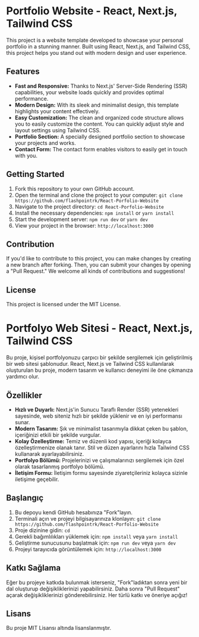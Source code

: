 # Portfolio Website - React, Next.js, Tailwind CSS

This project is a website template developed to showcase your personal portfolio in a stunning manner. Built using React, Next.js, and Tailwind CSS, this project helps you stand out with modern design and user experience.

## Features

- **Fast and Responsive:** Thanks to Next.js' Server-Side Rendering (SSR) capabilities, your website loads quickly and provides optimal performance.
- **Modern Design:** With its sleek and minimalist design, this template highlights your content effectively.
- **Easy Customization:** The clean and organized code structure allows you to easily customize the content. You can quickly adjust style and layout settings using Tailwind CSS.
- **Portfolio Section:** A specially designed portfolio section to showcase your projects and works.
- **Contact Form:** The contact form enables visitors to easily get in touch with you.

## Getting Started

1. Fork this repository to your own GitHub account.
2. Open the terminal and clone the project to your computer: `git clone https://github.com/flashpointrk/React-Porfolio-Website`
3. Navigate to the project directory: `cd React-Porfolio-Website`
4. Install the necessary dependencies: `npm install` or `yarn install`
5. Start the development server: `npm run dev` or `yarn dev`
6. View your project in the browser: `http://localhost:3000`

## Contribution

If you'd like to contribute to this project, you can make changes by creating a new branch after forking. Then, you can submit your changes by opening a "Pull Request." We welcome all kinds of contributions and suggestions!

## License

This project is licensed under the MIT License. 


# Portfolyo Web Sitesi - React, Next.js, Tailwind CSS

Bu proje, kişisel portfolyonuzu çarpıcı bir şekilde sergilemek için geliştirilmiş bir web sitesi şablonudur. React, Next.js ve Tailwind CSS kullanılarak oluşturulan bu proje, modern tasarım ve kullanıcı deneyimi ile öne çıkmanıza yardımcı olur.

## Özellikler

- **Hızlı ve Duyarlı:** Next.js'in Sunucu Taraflı Render (SSR) yetenekleri sayesinde, web siteniz hızlı bir şekilde yüklenir ve en iyi performansı sunar.
- **Modern Tasarım:** Şık ve minimalist tasarımıyla dikkat çeken bu şablon, içeriğinizi etkili bir şekilde vurgular.
- **Kolay Özelleştirme:** Temiz ve düzenli kod yapısı, içeriği kolayca özelleştirmenize olanak tanır. Stil ve düzen ayarlarını hızla Tailwind CSS kullanarak ayarlayabilirsiniz.
- **Portfolyo Bölümü:** Projelerinizi ve çalışmalarınızı sergilemek için özel olarak tasarlanmış portfolyo bölümü.
- **İletişim Formu:** İletişim formu sayesinde ziyaretçileriniz kolayca sizinle iletişime geçebilir.

## Başlangıç

1. Bu depoyu kendi GitHub hesabınıza "Fork"layın.
2. Terminali açın ve projeyi bilgisayarınıza klonlayın: `git clone https://github.com/flashpointrk/React-Porfolio-Website`
3. Proje dizinine gidin: `cd`
4. Gerekli bağımlılıkları yüklemek için: `npm install` veya `yarn install`
5. Geliştirme sunucusunu başlatmak için: `npm run dev` veya `yarn dev`
6. Projeyi tarayıcıda görüntülemek için: `http://localhost:3000`

## Katkı Sağlama

Eğer bu projeye katkıda bulunmak isterseniz, "Fork"ladıktan sonra yeni bir dal oluşturup değişikliklerinizi yapabilirsiniz. Daha sonra "Pull Request" açarak değişikliklerinizi gönderebilirsiniz. Her türlü katkı ve öneriye açığız!

## Lisans

Bu proje MIT Lisansı altında lisanslanmıştır.
